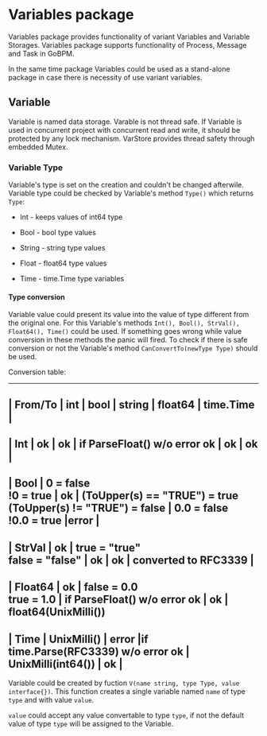 # Variables package

Variables package provides functionality of variant Variables and Variable Storages. 
Variables package supports functionality of Process, Message and Task in GoBPM. 

In the same time package Variables could be used as a stand-alone package in case 
there is necessity of use variant variables.

## Variable

Variable is named data storage. Varable is not thread safe. If Variable is used 
in concurrent project with concurrent read and write, it should be protected by 
any lock mechanism. VarStore provides thread safety through embedded Mutex.

### Variable Type

Variable's type is set on the creation and couldn't be changed afterwile. 
Variable type could be checked by Variable's method `Type()` which returns `Type`:

  - Int - keeps values of int64 type

  - Bool - bool type values

  - String - string type values

  - Float - float64 type values

  - Time - time.Time type variables

#### Type conversion

Variable value could present its value into the value of type different from the original one.
For this Variable's methods `Int(), Bool(), StrVal(), Float64(), Time()` could be used.
If something goes wrong while value conversion in these methods the panic will fired.
To check if there is safe conversion or not the Variable's method `CanConvertTo(newType Type)` should
be used.

Conversion table:

---
| From/To     | int        | bool            | string                       | float64              | time.Time |
---
| Int         | ok         | ok              | if ParseFloat() w/o error ok | ok                   | ok |
--
| Bool        | 0 = false<br/>!0 = true | ok | (ToUpper(s) == "TRUE") = true<br/>(ToUpper(s) != "TRUE") = false | 0.0 =  false<br/>!0.0 = true |error |
---                                              
| StrVal     | ok          | true = "true"<br/>false = "false" | ok | ok | converted to RFC3339 |
---
| Float64    | ok          | false = 0.0<br/>true  = 1.0 | if ParseFloat() w/o error ok | ok |  float64(UnixMilli())
---
| Time       | UnixMilli() | error  |if time.Parse(RFC3339) w/o error ok | UnixMilli(int64()) | ok |
---

Variable could be created by fuction `V(name string, type Type, value interface{})`. This function creates a single variable named
`name` of type `type` and with value `value`. 

`value` could accept any value convertable to type `type`, if not the default
value of type `type` will be assigned to the Variable.


